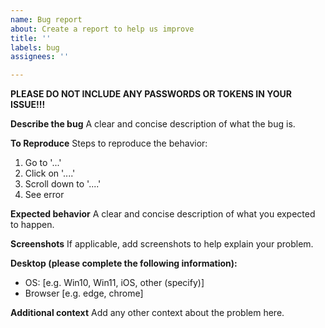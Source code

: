 ```yaml
---
name: Bug report
about: Create a report to help us improve
title: ''
labels: bug
assignees: ''

---
```


**PLEASE DO NOT INCLUDE ANY PASSWORDS OR TOKENS IN YOUR ISSUE!!!**

**Describe the bug**
A clear and concise description of what the bug is.

**To Reproduce**
Steps to reproduce the behavior:
1. Go to '...'
2. Click on '....'
3. Scroll down to '....'
4. See error

**Expected behavior**
A clear and concise description of what you expected to happen.

**Screenshots**
If applicable, add screenshots to help explain your problem.

**Desktop (please complete the following information):**
 - OS: [e.g. Win10, Win11, iOS, other (specify)]
 - Browser [e.g. edge, chrome]

**Additional context**
Add any other context about the problem here.
